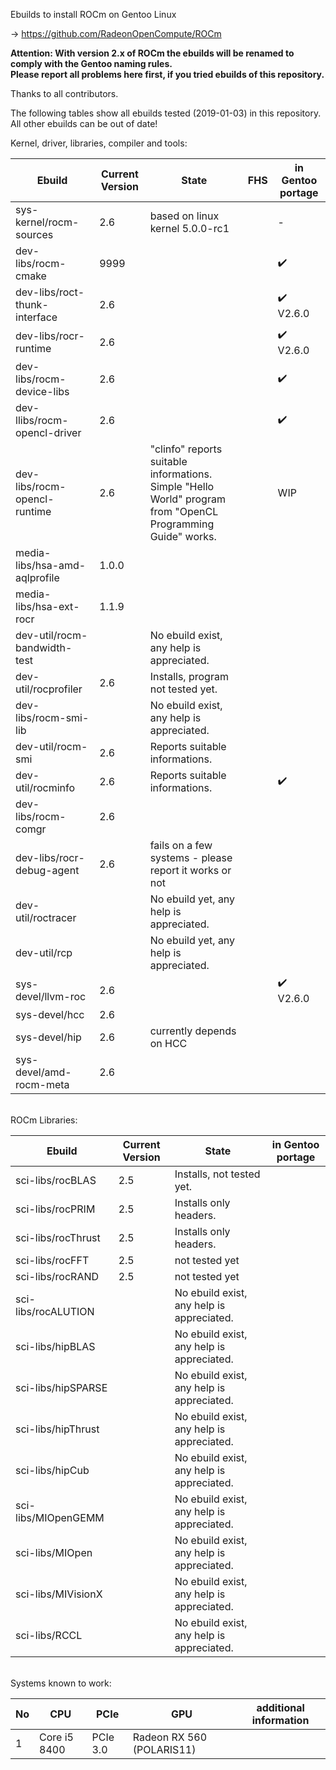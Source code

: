 Ebuilds to install ROCm on Gentoo Linux

-> https://github.com/RadeonOpenCompute/ROCm

**Attention: With version 2.x of ROCm the ebuilds will be renamed to comply with the Gentoo naming rules.**<br>
**Please report all problems here first, if you tried ebuilds of this repository.**

Thanks to all contributors.

The following tables show all ebuilds tested (2019-01-03) in this repository. <br>
All other ebuilds can be out of date!

Kernel, driver, libraries, compiler and tools:

|Ebuild|Current Version|State| FHS | in Gentoo portage| 
|---|---|---|---|---|
|sys-kernel/rocm-sources| 2.6 | based on linux kernel 5.0.0-rc1 |  | - |
|dev-libs/rocm-cmake|9999| |   | :heavy_check_mark: |
|dev-libs/roct-thunk-interface| 2.6 |  | | :heavy_check_mark: V2.6.0 |
|dev-libs/rocr-runtime| 2.6 | | | :heavy_check_mark: V2.6.0 |
|dev-libs/rocm-device-libs | 2.6 | | | :heavy_check_mark: |
|dev-llibs/rocm-opencl-driver | 2.6 | | | :heavy_check_mark: |
|dev-libs/rocm-opencl-runtime| 2.6 | "clinfo" reports suitable informations.<br> Simple "Hello World" program from "OpenCL Programming Guide" works. |  | WIP |
|media-libs/hsa-amd-aqlprofile| 1.0.0 | | | |
|media-libs/hsa-ext-rocr| 1.1.9 | | | |
|dev-util/rocm-bandwidth-test| |No ebuild exist, any help is appreciated. | |  |
|dev-util/rocprofiler| 2.6 | Installs, program not tested yet. || |
|dev-libs/rocm-smi-lib| | No ebuild exist, any help is appreciated. | | |
|dev-util/rocm-smi| 2.6 | Reports suitable informations. | | |
|dev-util/rocminfo| 2.6 | Reports suitable informations. | | :heavy_check_mark: |
|dev-libs/rocm-comgr| 2.6 | | | | 
|dev-libs/rocr-debug-agent | 2.6 | fails on a few systems - please report it works or not | | |
|dev-util/roctracer| |No ebuild yet, any help is appreciated. |  | |
|dev-util/rcp| |No ebuild yet, any help is appreciated. |  | |
|sys-devel/llvm-roc | 2.6 | | |:heavy_check_mark: V2.6.0 | |
|sys-devel/hcc| 2.6 |  | | |
|sys-devel/hip| 2.6 | currently depends on HCC | | |
|sys-devel/amd-rocm-meta| 2.6 | | | |

<br>
ROCm Libraries:

|Ebuild|Current Version|State|in Gentoo portage|
|---|---|---|---|
|sci-libs/rocBLAS| 2.5 | Installs, not tested yet. |  |
|sci-libs/rocPRIM| 2.5 | Installs only headers. | |
|sci-libs/rocThrust| 2.5 | Installs only headers. | |
|sci-libs/rocFFT| 2.5 | not tested yet | |
|sci-libs/rocRAND| 2.5 | not tested yet | | 
|sci-libs/rocALUTION| |No ebuild exist, any help is appreciated.| |
|sci-libs/hipBLAS | | No ebuild exist, any help is appreciated. | |
|sci-libs/hipSPARSE | | No ebuild exist, any help is appreciated. | |
|sci-libs/hipThrust | | No ebuild exist, any help is appreciated. | |
|sci-libs/hipCub | | No ebuild exist, any help is appreciated. | |
|sci-libs/MIOpenGEMM | | No ebuild exist, any help is appreciated.| |
|sci-libs/MIOpen | | No ebuild exist, any help is appreciated. | |
|sci-libs/MIVisionX | | No ebuild exist, any help is appreciated. | |
|sci-libs/RCCL | | No ebuild exist, any help is appreciated. | |

<br>
Systems known to work:

| No | CPU | PCIe |  GPU | additional information |
|---|---|---|---|---|
| 1 | Core i5 8400 | PCIe 3.0 | Radeon RX 560 (POLARIS11) | |
